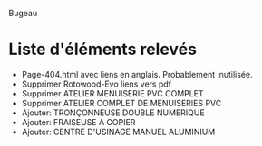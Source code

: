 Bugeau

# Liste d'éléments relevés 

* Page-404.html avec liens en anglais. Probablement inutilisée.
* Supprimer Rotowood-Evo liens vers pdf
* Supprimer ATELIER MENUISERIE PVC COMPLET
* Supprimer ATELIER COMPLET DE MENUISERIES PVC
* Ajouter: TRONÇONNEUSE DOUBLE NUMERIQUE
* Ajouter: FRAISEUSE A COPIER
* Ajouter: CENTRE D'USINAGE MANUEL ALUMINIUM
